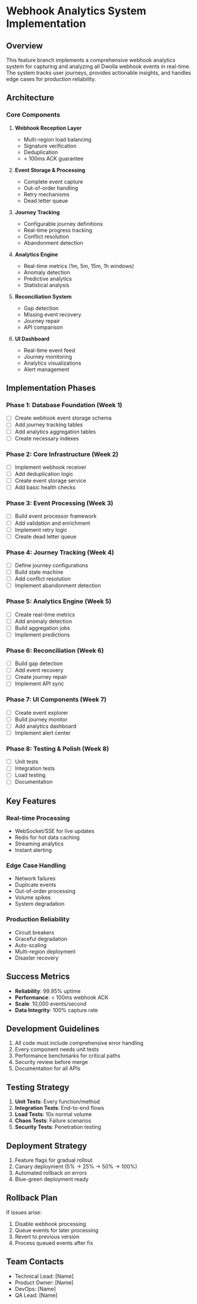 # Webhook Analytics System Implementation

## Overview

This feature branch implements a comprehensive webhook analytics system for capturing and analyzing all Dwolla webhook events in real-time. The system tracks user journeys, provides actionable insights, and handles edge cases for production reliability.

## Architecture

### Core Components

1. **Webhook Reception Layer**
   - Multi-region load balancing
   - Signature verification
   - Deduplication
   - < 100ms ACK guarantee

2. **Event Storage & Processing**
   - Complete event capture
   - Out-of-order handling
   - Retry mechanisms
   - Dead letter queue

3. **Journey Tracking**
   - Configurable journey definitions
   - Real-time progress tracking
   - Conflict resolution
   - Abandonment detection

4. **Analytics Engine**
   - Real-time metrics (1m, 5m, 15m, 1h windows)
   - Anomaly detection
   - Predictive analytics
   - Statistical analysis

5. **Reconciliation System**
   - Gap detection
   - Missing event recovery
   - Journey repair
   - API comparison

6. **UI Dashboard**
   - Real-time event feed
   - Journey monitoring
   - Analytics visualizations
   - Alert management

## Implementation Phases

### Phase 1: Database Foundation (Week 1)
- [ ] Create webhook event storage schema
- [ ] Add journey tracking tables
- [ ] Add analytics aggregation tables
- [ ] Create necessary indexes

### Phase 2: Core Infrastructure (Week 2)
- [ ] Implement webhook receiver
- [ ] Add deduplication logic
- [ ] Create event storage service
- [ ] Add basic health checks

### Phase 3: Event Processing (Week 3)
- [ ] Build event processor framework
- [ ] Add validation and enrichment
- [ ] Implement retry logic
- [ ] Create dead letter queue

### Phase 4: Journey Tracking (Week 4)
- [ ] Define journey configurations
- [ ] Build state machine
- [ ] Add conflict resolution
- [ ] Implement abandonment detection

### Phase 5: Analytics Engine (Week 5)
- [ ] Create real-time metrics
- [ ] Add anomaly detection
- [ ] Build aggregation jobs
- [ ] Implement predictions

### Phase 6: Reconciliation (Week 6)
- [ ] Build gap detection
- [ ] Add event recovery
- [ ] Create journey repair
- [ ] Implement API sync

### Phase 7: UI Components (Week 7)
- [ ] Create event explorer
- [ ] Build journey monitor
- [ ] Add analytics dashboard
- [ ] Implement alert center

### Phase 8: Testing & Polish (Week 8)
- [ ] Unit tests
- [ ] Integration tests
- [ ] Load testing
- [ ] Documentation

## Key Features

### Real-time Processing
- WebSocket/SSE for live updates
- Redis for hot data caching
- Streaming analytics
- Instant alerting

### Edge Case Handling
- Network failures
- Duplicate events
- Out-of-order processing
- Volume spikes
- System degradation

### Production Reliability
- Circuit breakers
- Graceful degradation
- Auto-scaling
- Multi-region deployment
- Disaster recovery

## Success Metrics

- **Reliability**: 99.95% uptime
- **Performance**: < 100ms webhook ACK
- **Scale**: 10,000 events/second
- **Data Integrity**: 100% capture rate

## Development Guidelines

1. All code must include comprehensive error handling
2. Every component needs unit tests
3. Performance benchmarks for critical paths
4. Security review before merge
5. Documentation for all APIs

## Testing Strategy

1. **Unit Tests**: Every function/method
2. **Integration Tests**: End-to-end flows
3. **Load Tests**: 10x normal volume
4. **Chaos Tests**: Failure scenarios
5. **Security Tests**: Penetration testing

## Deployment Strategy

1. Feature flags for gradual rollout
2. Canary deployment (5% → 25% → 50% → 100%)
3. Automated rollback on errors
4. Blue-green deployment ready

## Rollback Plan

If issues arise:
1. Disable webhook processing
2. Queue events for later processing
3. Revert to previous version
4. Process queued events after fix

## Team Contacts

- Technical Lead: [Name]
- Product Owner: [Name]
- DevOps: [Name]
- QA Lead: [Name]